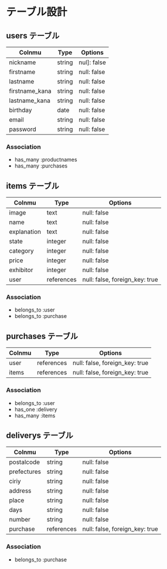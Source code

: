 # テーブル設計

## users テーブル

| Colnmu      | Type   | Options     |
| ----------- |------- | ----------- |
| nickname    | string | nul]: false |
| firstname   | string | null: false |
| lastname    | string | null: false |
| firstname_kana   | string | null: false |
| lastname_kana    | string | null: false |
| birthday       | date | null: false |
| email       | string | null: false |
| password    | string | null: false |

### Association
- has_many :productnames
- has_many :purchases

## items テーブル

| Colnmu      | Type   | Options     |
| ----------- |------- | ----------- |
| image       | text | null: false |
| name        | text | null: false |
| explanation | text | null: false |
| state       | integer | null: false |
| category    | integer | null: false |
| price       | integer | null: false |
| exhibitor   | integer | null: false |
| user        | references | null: false, foreign_key: true |

### Association
- belongs_to :user
- belongs_to :purchase

## purchases テーブル

| Colnmu  | Type   | Options     |
| ------- |------- | ----------- |
| user    | references | null: false, foreign_key: true |
| items   | references | null: false, foreign_key: true |

### Association
- belongs_to :user
- has_one :delivery
- has_many :items
## deliverys テーブル

| Colnmu      | Type   | Options     |
| ----------- |------- | ----------- |
| postalcode  | string | null: false |
| prefectures | string | null: false |
| ciriy       | string | null: false |
| address     | string | null: false |
| place       | string | null: false |
| days        | string | null: false |
| number      | string | null: false |
| purchase    | references | null: false, foreign_key: true |

### Association
- belongs_to :purchase
